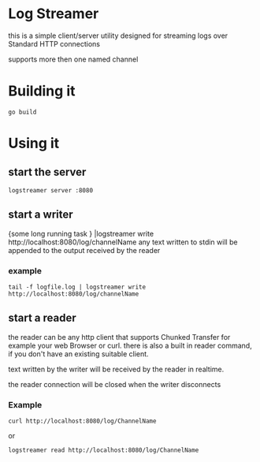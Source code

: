 # Log Streamer
this is a simple client/server utility designed for streaming logs over Standard HTTP connections

supports more then one named channel

# Building it
```
go build
```

# Using it 
## start the server
```
logstreamer server :8080
```
## start a writer
{some long running task } |logstreamer write http://localhost:8080/log/channelName
any text written to stdin will be appended to the output received by the reader
### example
```
tail -f logfile.log | logstreamer write http://localhost:8080/log/channelName
```
## start a reader
the reader can be any http client that supports Chunked Transfer for example your web Browser or curl. there is also a built in reader command, if you don't have an existing suitable client.

text written by the writer will be received by the reader in realtime.

the reader connection will be closed when the writer disconnects
### Example
```
curl http://localhost:8080/log/ChannelName
```
or
```
logstreamer read http://localhost:8080/log/ChannelName
```


